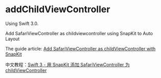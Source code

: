 # addChildViewController

Using Swift 3.0.

Add SafariViewController as childviewcontroller using SnapKit to Auto Layout

The guide article: [Add SafariViewController as childViewController with SnapKit](http://o1xhack.com/2017/03/10/swift-learning/addchildview-safari/)

中文教程：[Swift 3 - 用 SnapKit 添加 SafariViewController 为 childViewController](http://o1xhack.com/2017/03/08/swift-learning/addchildview-safari-cn/)
